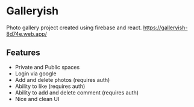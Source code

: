 # Galleryish

Photo gallery project created using firebase and react. https://galleryish-8d74e.web.app/

## Features
- Private and Public spaces
- Login via google
- Add and delete photos (requires auth)
- Ability to like (requires auth)
- Ability to add and delete comment (requires auth)
- Nice and clean UI
